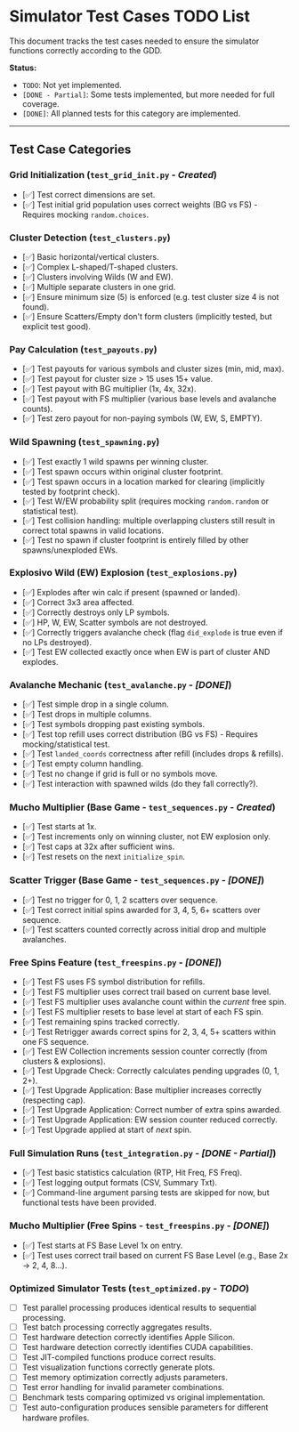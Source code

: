 # Simulator Test Cases TODO List

This document tracks the test cases needed to ensure the simulator functions correctly according to the GDD.

**Status:**
*   `TODO`: Not yet implemented.
*   `[DONE - Partial]`: Some tests implemented, but more needed for full coverage.
*   `[DONE]`: All planned tests for this category are implemented.

---

## Test Case Categories

### Grid Initialization (`test_grid_init.py` - *Created*)
*   [✅] Test correct dimensions are set.
*   [✅] Test initial grid population uses correct weights (BG vs FS) - Requires mocking `random.choices`.

### Cluster Detection (`test_clusters.py`)
*   [✅] Basic horizontal/vertical clusters.
*   [✅] Complex L-shaped/T-shaped clusters.
*   [✅] Clusters involving Wilds (W and EW).
*   [✅] Multiple separate clusters in one grid.
*   [✅] Ensure minimum size (5) is enforced (e.g. test cluster size 4 is not found).
*   [✅] Ensure Scatters/Empty don't form clusters (implicitly tested, but explicit test good).

### Pay Calculation (`test_payouts.py`)
*   [✅] Test payouts for various symbols and cluster sizes (min, mid, max).
*   [✅] Test payout for cluster size > 15 uses 15+ value.
*   [✅] Test payout with BG multiplier (1x, 4x, 32x).
*   [✅] Test payout with FS multiplier (various base levels and avalanche counts).
*   [✅] Test zero payout for non-paying symbols (W, EW, S, EMPTY).

### Wild Spawning (`test_spawning.py`)
*   [✅] Test exactly 1 wild spawns per winning cluster.
*   [✅] Test spawn occurs within original cluster footprint.
*   [✅] Test spawn occurs in a location marked for clearing (implicitly tested by footprint check).
*   [✅] Test W/EW probability split (requires mocking `random.random` or statistical test).
*   [✅] Test collision handling: multiple overlapping clusters still result in correct total spawns in valid locations.
*   [✅] Test no spawn if cluster footprint is entirely filled by other spawns/unexploded EWs.

### Explosivo Wild (EW) Explosion (`test_explosions.py`)
*   [✅] Explodes after win calc if present (spawned or landed).
*   [✅] Correct 3x3 area affected.
*   [✅] Correctly destroys only LP symbols.
*   [✅] HP, W, EW, Scatter symbols are not destroyed.
*   [✅] Correctly triggers avalanche check (flag `did_explode` is true even if no LPs destroyed).
*   [✅] Test EW collected exactly once when EW is part of cluster AND explodes.

### Avalanche Mechanic (`test_avalanche.py` - *[DONE]*)
*   [✅] Test simple drop in a single column.
*   [✅] Test drops in multiple columns.
*   [✅] Test symbols dropping past existing symbols.
*   [✅] Test top refill uses correct distribution (BG vs FS) - Requires mocking/statistical test.
*   [✅] Test `landed_coords` correctness after refill (includes drops & refills).
*   [✅] Test empty column handling.
*   [✅] Test no change if grid is full or no symbols move.
*   [✅] Test interaction with spawned wilds (do they fall correctly?).

### Mucho Multiplier (Base Game - `test_sequences.py` - *Created*)
*   [✅] Test starts at 1x.
*   [✅] Test increments only on winning cluster, not EW explosion only.
*   [✅] Test caps at 32x after sufficient wins.
*   [✅] Test resets on the next `initialize_spin`.

### Scatter Trigger (Base Game - `test_sequences.py` - *[DONE]*)
*   [✅] Test no trigger for 0, 1, 2 scatters over sequence.
*   [✅] Test correct initial spins awarded for 3, 4, 5, 6+ scatters over sequence.
*   [✅] Test scatters counted correctly across initial drop and multiple avalanches.

### Free Spins Feature (`test_freespins.py` - *[DONE]*)
*   [✅] Test FS uses FS symbol distribution for refills.
*   [✅] Test FS multiplier uses correct trail based on current base level.
*   [✅] Test FS multiplier uses avalanche count within the *current* free spin.
*   [✅] Test FS multiplier resets to base level at start of each FS spin.
*   [✅] Test remaining spins tracked correctly.
*   [✅] Test Retrigger awards correct spins for 2, 3, 4, 5+ scatters within one FS sequence.
*   [✅] Test EW Collection increments session counter correctly (from clusters & explosions).
*   [✅] Test Upgrade Check: Correctly calculates pending upgrades (0, 1, 2+).
*   [✅] Test Upgrade Application: Base multiplier increases correctly (respecting cap).
*   [✅] Test Upgrade Application: Correct number of extra spins awarded.
*   [✅] Test Upgrade Application: EW session counter reduced correctly.
*   [✅] Test Upgrade applied at start of *next* spin.

### Full Simulation Runs (`test_integration.py` - *[DONE - Partial]*)
*   [✅] Test basic statistics calculation (RTP, Hit Freq, FS Freq).
*   [✅] Test logging output formats (CSV, Summary Txt).
*   [✅] Command-line argument parsing tests are skipped for now, but functional tests have been provided.

### Mucho Multiplier (Free Spins - `test_freespins.py` - *[DONE]*)
*   [✅] Test starts at FS Base Level 1x on entry.
*   [✅] Test uses correct trail based on current FS Base Level (e.g., Base 2x -> 2, 4, 8...).

### Optimized Simulator Tests (`test_optimized.py` - *TODO*)
*   [ ] Test parallel processing produces identical results to sequential processing.
*   [ ] Test batch processing correctly aggregates results.
*   [ ] Test hardware detection correctly identifies Apple Silicon.
*   [ ] Test hardware detection correctly identifies CUDA capabilities.
*   [ ] Test JIT-compiled functions produce correct results.
*   [ ] Test visualization functions correctly generate plots.
*   [ ] Test memory optimization correctly adjusts parameters.
*   [ ] Test error handling for invalid parameter combinations.
*   [ ] Benchmark tests comparing optimized vs original implementation.
*   [ ] Test auto-configuration produces sensible parameters for different hardware profiles.